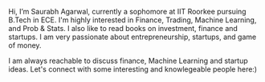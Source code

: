 Hi, I’m Saurabh Agarwal, currently a sophomore at IIT Roorkee pursuing B.Tech in ECE. I'm highly interested in Finance, Trading, Machine Learning, and Prob & Stats.
I also like to read books on investment, finance and startups. I am very passionate about entrepreneurship, startups, and game of money. 

I am always reachable to discuss finance, Machine Learning and startup ideas. Let's connect with some interesting and knowlegeable people here:)

<!---
sagarwal08/sagarwal08 is a ✨ special ✨ repository because its `README.md` (this file) appears on your GitHub profile.
You can click the Preview link to take a look at your changes.
--->
